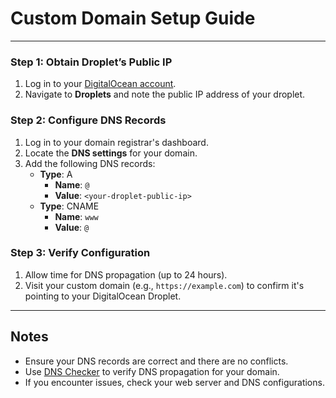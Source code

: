 # Custom Domain Setup Guide
---

### Step 1: Obtain Droplet’s Public IP
1. Log in to your [DigitalOcean account](https://cloud.digitalocean.com/).
2. Navigate to **Droplets** and note the public IP address of your droplet.

### Step 2: Configure DNS Records
1. Log in to your domain registrar's dashboard.
2. Locate the **DNS settings** for your domain.
3. Add the following DNS records:
   - **Type**: A
     - **Name**: `@`
     - **Value**: `<your-droplet-public-ip>`
   - **Type**: CNAME
     - **Name**: `www`
     - **Value**: `@`

### Step 3: Verify Configuration
1. Allow time for DNS propagation (up to 24 hours).
2. Visit your custom domain (e.g., `https://example.com`) to confirm it's pointing to your DigitalOcean Droplet.

---

## Notes

- Ensure your DNS records are correct and there are no conflicts.
- Use [DNS Checker](https://dnschecker.org/) to verify DNS propagation for your domain.
- If you encounter issues, check your web server and DNS configurations.

